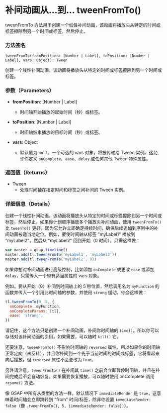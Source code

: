 # 补间动画从...到... tweenFromTo()

tweenFromTo 方法用于创建一个线性补间动画，该动画将播放头从特定的时间或标签擦除到另一个时间或标签，然后停止。

### 方法签名

```plaintext
tweenFromTo(fromPosition: [Number | Label], toPosition: [Number | Label], vars: Object): Tween
```

创建一个线性补间动画，该动画将播放头从特定的时间或标签擦除到另一个时间或标签。

### 参数（Parameters）

- **fromPosition**: [Number | Label]

  - 时间轴开始播放的起始时间（秒）或标签。

- **toPosition**: [Number | Label]

  - 时间轴结束播放的目标时间（秒）或标签。

- **vars**: Object
  - 默认值为 `null`。一个可选的 vars 对象，将被传递给 Tween 实例。这允许你定义 `onComplete`、`ease`、`delay` 或任何其他 Tween 特殊属性。

### 返回值（Returns）

- Tween
  - 处理时间轴在指定时间和标签之间补间的 Tween 实例。

### 详细信息（Details）

创建一个线性补间动画，该动画将播放头从特定的时间或标签擦除到另一个时间或标签，然后停止。如果你计划顺序播放多个播放头补间动画，使用 `tweenFromTo()` 比 `tweenTo()` 更好，因为它允许立即确定持续时间，确保后续追加到序列中的补间动画被适当地定位。例如，要使时间轴从标签 "myLabel1" 播放到 "myLabel2"，然后从 "myLabel2" 回到开始（0 时间），只需这样做：

```javascript
var master = gsap.timeline()
master.add(tl.tweenFromTo('myLabel1', 'myLabel2'))
master.add(tl.tweenFromTo('myLabel2', 0))
```

如果你想对补间动画进行高级控制，比如添加 `onComplete` 或更改 `ease` 或添加 `delay`，只需传入一个带有适当属性的 vars 对象。

例如，要从开始（0）补间到时间轴上的 5 秒位置，然后调用名为 `myFunction` 的函数并传入一个引用此时间轴的参数，并使用 `strong` 缓动，你会这样做：

```javascript
tl.tweenFromTo(0, 5, {
  onComplete: myFunction,
  onCompleteParams: [tl],
  ease: 'strong',
})
```

请记住，这个方法只是创建一个补间动画，补间你时间轴的 `time()`。所以你可以存储对该补间动画的引用，如果需要，可以随时 `kill()` 它。

还要注意，`tweenFromTo()` 不影响时间轴的 `reversed` 属性。所以如果你的时间轴正常定向（未反转），并且你补间到一个先于当前时间的时间或标签，它将看起来向后播放，但 `reversed` 属性不会更改为 true。

另外请注意，`tweenFromTo()` 在补间其 `time()` 之前会立即暂停时间轴，并且在补间完成后不会自动恢复。如果需要恢复播放，可以随时使用 onComplete 调用 `resume()` 方法。

像 GSAP 中所有从类型的方法一样，默认情况下 `immediateRender` 是 `true`，这意味着时间轴会立即跳转到 "from" 时间/标签，除非你设置 `immediateRender: false`（像 `.tweenFromTo(1, 5, {immediateRender: false})`）。
